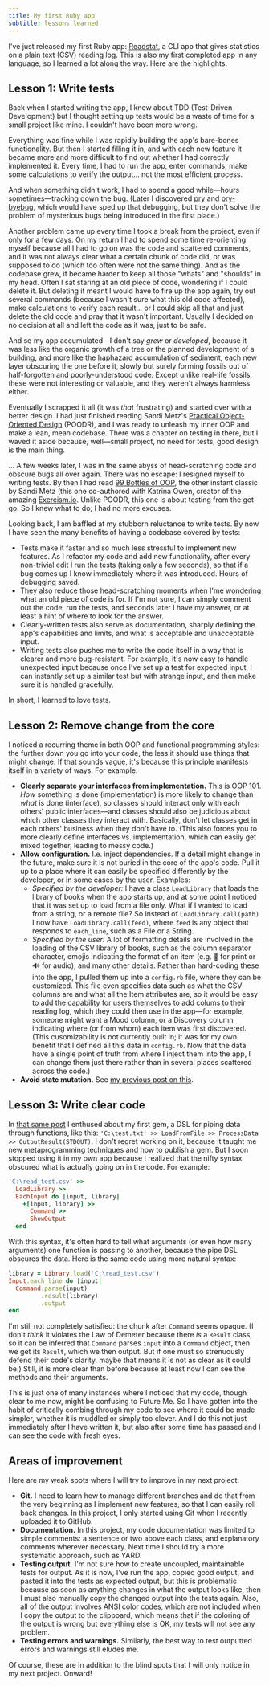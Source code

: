 ```yaml
---
title: My first Ruby app
subtitle: lessons learned
---
```


I've just released my first Ruby app: [Readstat](https://github.com/fpsvogel/readstat), a CLI app that gives statistics on a plain text (CSV) reading log. This is also my first completed app in any language, so I learned a lot along the way. Here are the highlights.

## Lesson 1: Write tests

Back when I started writing the app, I knew about TDD (Test-Driven Development) but I thought setting up tests would be a waste of time for a small project like mine. I couldn't have been more wrong.

Everything was fine while I was rapidly building the app's bare-bones functionality. But then I started filling it in, and with each new feature it became more and more difficult to find out whether I had correctly implemented it. Every time, I had to run the app, enter commands, make some calculations to verify the output… not the most efficient process.

And when something didn't work, I had to spend a good while—hours sometimes—tracking down the bug. (Later I discovered [pry](https://github.com/pry/pry) and [pry-byebug](https://github.com/deivid-rodriguez/pry-byebug), which would have sped up that debugging, but they don't solve the problem of mysterious bugs being introduced in the first place.)

Another problem came up every time I took a break from the project, even if only for a few days. On my return I had to spend some time re-orienting myself because all I had to go on was the code and scattered comments, and it was not always clear what a certain chunk of code did, or was supposed to do (which too often were not the same thing). And as the codebase grew, it became harder to keep all those "whats" and "shoulds" in my head. Often I sat staring at an old piece of code, wondering if I could delete it. But deleting it meant I would have to fire up the app again, try out several commands (because I wasn't sure what this old code affected), make calculations to verify each result… or I could skip all that and just delete the old code and pray that it wasn't important. Usually I decided on no decision at all and left the code as it was, just to be safe.

And so my app accumulated—I don't say *grew* or *developed*, because it was less like the organic growth of a tree or the planned development of a building, and more like the haphazard accumulation of sediment, each new layer obscuring the one before it, slowly but surely forming fossils out of half-forgotten and poorly-understood code. Except unlike real-life fossils, these were not interesting or valuable, and they weren't always harmless either.

Eventually I scrapped it all (it was *that* frustrating) and started over with a better design. I had just finished reading Sandi Metz's [Practical Object-Oriented Design](https://sandimetz.com/products) (POODR), and I was ready to unleash my inner OOP and make a lean, mean codebase. There was a chapter on testing in there, but I waved it aside because, well—small project, no need for tests, good design is the main thing.

… A few weeks later, I was in the same abyss of head-scratching code and obscure bugs all over again. There was no escape: I resigned myself to writing tests. By then I had read [99 Bottles of OOP](https://sandimetz.com/99bottles), the other instant classic by Sandi Metz (this one co-authored with Katrina Owen, creator of the amazing [Exercism.io](https://exercism.io/). Unlike POODR, this one is about testing from the get-go. So I knew what to do; I had no more excuses.

Looking back, I am baffled at my stubborn reluctance to write tests. By now I have seen the many benefits of having a codebase covered by tests:

- Tests make it faster and so much less stressful to implement new features. As I refactor my code and add new functionality, after every non-trivial edit I run the tests (taking only a few seconds), so that if a bug comes up I know immediately where it was introduced. Hours of debugging saved.
- They also reduce those head-scratching moments when I'me wondering what an old piece of code is for. If I'm not sure, I can simply comment out the code, run the tests, and seconds later I have my answer, or at least a hint of where to look for the answer.
- Clearly-written tests also serve as documentation, sharply defining the app's capabilities and limits, and what is acceptable and unacceptable input.
- Writing tests also pushes me to write the code itself in a way that is clearer and more bug-resistant. For example, it's now easy to handle unexpected input because once I've set up a test for expected input, I can instantly set up a similar test but with strange input, and then make sure it is handled gracefully.

In short, I learned to love tests.

## Lesson 2: Remove change from the core

I noticed a recurring theme in both OOP and functional programming styles: the further down you go into your code, the less it should use things that might change. If that sounds vague, it's because this principle manifests itself in a variety of ways. For example:

- **Clearly separate your interfaces from implementation.** This is OOP 101. *How* something is done (implementation) is more likely to change than *what* is done (interface), so classes should interact only with each others' public interfaces—and classes should also be judicious about which other classes they interact with. Basically, don't let classes get in each others' business when they don't have to. (This also forces you to more clearly define interfaces vs. implementation, which can easily get mixed together, leading to messy code.)
- **Allow configuration.** I.e. inject dependencies. If a detail might change in the future, make sure it is not buried in the core of the app's code. Pull it up to a place where it can easily be specified differently by the developer, or in some cases by the user. Examples:
  - *Specified by the developer:* I have a class `LoadLibrary` that loads the library of books when the app starts up, and at some point I noticed that it was set up to load from a file only. What if I wanted to load from a string, or a remote file? So instead of `LoadLibrary.call(path)` I now have `LoadLibrary.call(feed)`, where `feed` is any object that responds to `each_line`, such as a File or a String.
  - *Specified by the user:* A lot of formatting details are involved in the loading of the CSV library of books, such as the column separator character, emojis indicating the format of an item (e.g. 📕 for print or 🔊 for audio), and many other details. Rather than hard-coding these into the app, I pulled them up into a `config.rb` file, where they can be customized. This file even specifies data such as what the CSV columns are and what all the Item attributes are, so it would be easy to add the capability for users themselves to add colums to their reading log, which they could then use in the app—for example, someone might want a Mood column, or a Discovery column indicating where (or from whom) each item was first discovered. (This cusomizability is not currently built in; it was for my own benefit that I defined all this data in `config.rb`. Now that the data have a single point of truth from where I inject them into the app, I can change them just there rather than in several places scattered across the code.)
- **Avoid state mutation.** See [my previous post on this](/posts/2020/ruby-functional-programming#state-mutation).

## Lesson 3: Write clear code

In [that same post](/posts/2020/ruby-functional-programming) I enthused about my first gem, a DSL for piping data through functions, like this: `'C:\test.txt' >> LoadFromFile >> ProcessData >> OutputResult(STDOUT)`. I don't regret working on it, because it taught me new metaprogramming techniques and how to publish a gem. But I soon stopped using it in my own app because I realized that the nifty syntax obscured what is actually going on in the code. For example:

```ruby
'C:\read_test.csv' >>
  LoadLibrary >>
  EachInput do |input, library|
    +[input, library] >>
      Command >>
      ShowOutput
  end
```

With this syntax, it's often hard to tell what arguments (or even how many arguments) one function is passing to another, because the pipe DSL obscures the data. Here is the same code using more natural syntax:

```ruby
library = Library.load('C:\read_test.csv')
Input.each_line do |input|
  Command.parse(input)
         .result(library)
         .output
end
```

I'm still not completely satisfied: the chunk after `Command` seems opaque. (I don't *think* it violates the Law of Demeter because there *is* a `Result` class, so it can be inferred that `Command` parses `input` into a `Command` object, then we get its `Result`, which we then output. But if one must so strenuously defend their code's clarity, maybe that means it is not as clear as it could be.) Still, it is more clear than before because at least now I can see the methods and their arguments.

This is just one of many instances where I noticed that my code, though clear to me now, might be confusing to Future Me. So I have gotten into the habit of critically combing through my code to see where it could be made simpler, whether it is muddled or simply too clever. And I do this not just immediately after I have written it, but also after some time has passed and I can see the code with fresh eyes.

## Areas of improvement

Here are my weak spots where I will try to improve in my next project:

- **Git.** I need to learn how to manage different branches and do that from the very beginning as I implement new features, so that I can easily roll back changes. In this project, I only started using Git when I recently uploaded it to GitHub.
- **Documentation.** In this project, my code documentation was limited to simple comments: a sentence or two above each class, and explanatory comments wherever necessary. Next time I should try a more systematic approach, such as YARD.
- **Testing output.** I'm not sure how to create uncoupled, maintainable tests for output. As it is now, I've run the app, copied good output, and pasted it into the tests as expected output, but this is problematic because as soon as anything changes in what the output looks like, then I must also manually copy the changed output into the tests again. Also, all of the output involves ANSI color codes, which are not included when I copy the output to the clipboard, which means that if the coloring of the output is wrong but everything else is OK, my tests will not see any problem.
- **Testing errors and warnings.** Similarly, the best way to test outputted errors and warnings still eludes me.

Of course, these are in addition to the blind spots that I will only notice in my next project. Onward!
